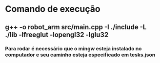 # Comando de execução

## g++ -o robot_arm src/main.cpp -I ./include -L ./lib -lfreeglut -lopengl32 -lglu32

### Para rodar é necessário que o mingw esteja instalado no computador e seu caminho esteja especificado em tesks.json

